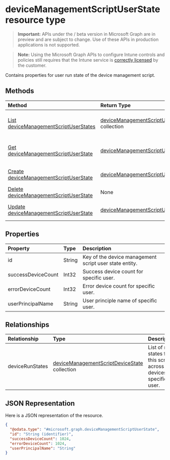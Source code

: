 ﻿# deviceManagementScriptUserState resource type

> **Important:** APIs under the / beta version in Microsoft Graph are in preview and are subject to change. Use of these APIs in production applications is not supported.

> **Note:** Using the Microsoft Graph APIs to configure Intune controls and policies still requires that the Intune service is [correctly licensed](https://go.microsoft.com/fwlink/?linkid=839381) by the customer.

Contains properties for user run state of the device management script.
## Methods
|Method|Return Type|Description|
|:---|:---|:---|
|[List deviceManagementScriptUserStates](../api/intune_devices_devicemanagementscriptuserstate_list.md)|[deviceManagementScriptUserState](../resources/intune_devices_devicemanagementscriptuserstate.md) collection|List properties and relationships of the [deviceManagementScriptUserState](../resources/intune_devices_devicemanagementscriptuserstate.md) objects.|
|[Get deviceManagementScriptUserState](../api/intune_devices_devicemanagementscriptuserstate_get.md)|[deviceManagementScriptUserState](../resources/intune_devices_devicemanagementscriptuserstate.md)|Read properties and relationships of the [deviceManagementScriptUserState](../resources/intune_devices_devicemanagementscriptuserstate.md) object.|
|[Create deviceManagementScriptUserState](../api/intune_devices_devicemanagementscriptuserstate_create.md)|[deviceManagementScriptUserState](../resources/intune_devices_devicemanagementscriptuserstate.md)|Create a new [deviceManagementScriptUserState](../resources/intune_devices_devicemanagementscriptuserstate.md) object.|
|[Delete deviceManagementScriptUserState](../api/intune_devices_devicemanagementscriptuserstate_delete.md)|None|Deletes a [deviceManagementScriptUserState](../resources/intune_devices_devicemanagementscriptuserstate.md).|
|[Update deviceManagementScriptUserState](../api/intune_devices_devicemanagementscriptuserstate_update.md)|[deviceManagementScriptUserState](../resources/intune_devices_devicemanagementscriptuserstate.md)|Update the properties of a [deviceManagementScriptUserState](../resources/intune_devices_devicemanagementscriptuserstate.md) object.|

## Properties
|Property|Type|Description|
|:---|:---|:---|
|id|String|Key of the device management script user state entity.|
|successDeviceCount|Int32|Success device count for specific user.|
|errorDeviceCount|Int32|Error device count for specific user.|
|userPrincipalName|String|User principle name of specific user.|

## Relationships
|Relationship|Type|Description|
|:---|:---|:---|
|deviceRunStates|[deviceManagementScriptDeviceState](../resources/intune_devices_devicemanagementscriptdevicestate.md) collection|List of run states for this script across all devices of specific user.|

## JSON Representation
Here is a JSON representation of the resource.
<!-- {
  "blockType": "resource",
  "keyProperty": "id",
  "@odata.type": "microsoft.graph.deviceManagementScriptUserState"
}
-->
``` json
{
  "@odata.type": "#microsoft.graph.deviceManagementScriptUserState",
  "id": "String (identifier)",
  "successDeviceCount": 1024,
  "errorDeviceCount": 1024,
  "userPrincipalName": "String"
}
```



